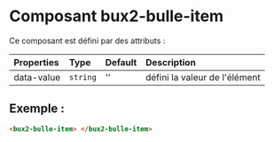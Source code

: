 # Composant bux2-bulle-item

Ce composant est défini par des attributs :

| Properties | Type     | Default | Description                   |
| :--------- | :------- | :------ | :---------------------------- |
| data-value | `string` | ''      | défini la valeur de l'élément |

## Exemple :

```html
<bux2-bulle-item> </bux2-bulle-item>
```
